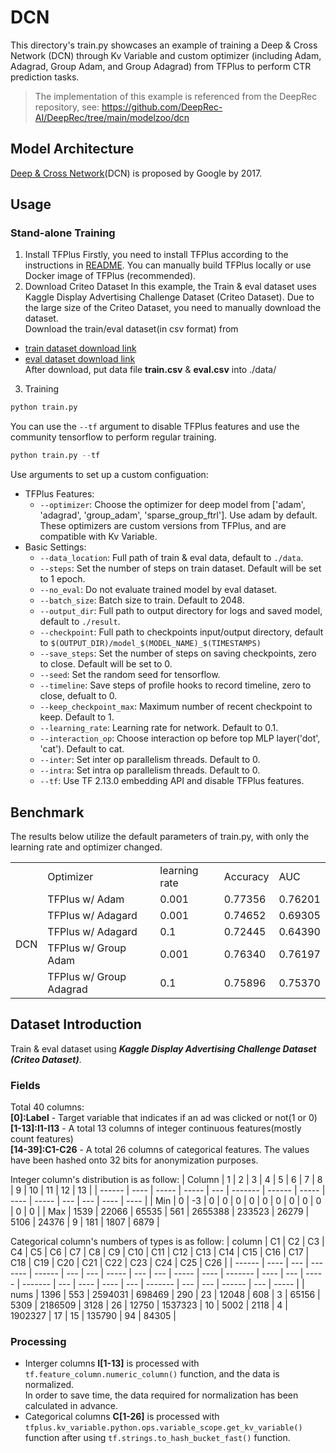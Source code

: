 # DCN
This directory's train.py showcases an example of training a Deep & Cross Network (DCN) through Kv Variable and custom optimizer (including Adam, Adagrad, Group Adam, and Group Adagrad) from TFPlus to perform CTR prediction tasks.
>The implementation of this example is referenced from the DeepRec repository, see: https://github.com/DeepRec-AI/DeepRec/tree/main/modelzoo/dcn
## Model Architecture
[Deep & Cross Network](https://arxiv.org/abs/1708.05123)(DCN) is proposed by Google by 2017.  
## Usage
### Stand-alone Training
1.  Install TFPlus
Firstly, you need to install TFPlus according to the instructions in [README](../../README.md). You can manually build TFPlus locally or use Docker image of TFPlus (recommended).
2.  Download Criteo Dataset
In this example, the Train & eval dataset uses Kaggle Display Advertising Challenge Dataset (Criteo Dataset). Due to the large size of the Criteo Dataset, you need to manually download the dataset.  
Download the train/eval dataset(in csv format) from
  - [train dataset download link](https://storage.googleapis.com/dataset-uploader/criteo-kaggle/large_version/train.csv) 
  - [eval dataset download link](https://storage.googleapis.com/dataset-uploader/criteo-kaggle/large_version/eval.csv)  
    After download, put data file **train.csv** & **eval.csv** into ./data/
3. Training
```python
python train.py
```
You can use the `--tf` argument to disable TFPlus features and use the community tensorflow to perform regular training.
```python
python train.py --tf
```  
Use arguments to set up a custom configuation:
  - TFPlus Features:
      - `--optimizer`: Choose the optimizer for deep model from ['adam', 'adagrad', 'group_adam', 'sparse_group_ftrl']. Use adam by default. These optimizers are custom versions from TFPlus, and are compatible with Kv Variable.
  - Basic Settings:
      - `--data_location`: Full path of train & eval data, default to `./data`.
      - `--steps`: Set the number of steps on train dataset. Default will be set to 1 epoch.
      - `--no_eval`: Do not evaluate trained model by eval dataset.
      - `--batch_size`: Batch size to train. Default to 2048.
      - `--output_dir`: Full path to output directory for logs and saved model, default to `./result`.
      - `--checkpoint`: Full path to checkpoints input/output directory, default to `$(OUTPUT_DIR)/model_$(MODEL_NAME)_$(TIMESTAMPS)`
      - `--save_steps`: Set the number of steps on saving checkpoints, zero to close. Default will be set to 0.
      - `--seed`: Set the random seed for tensorflow.
      - `--timeline`: Save steps of profile hooks to record timeline, zero to close, defualt to 0.
      - `--keep_checkpoint_max`: Maximum number of recent checkpoint to keep. Default to 1.
      - `--learning_rate`: Learning rate for network. Default to 0.1.
      - `--interaction_op`: Choose interaction op before top MLP layer('dot', 'cat'). Default to cat.
      - `--inter`: Set inter op parallelism threads. Default to 0.
      - `--intra`: Set intra op parallelism threads. Default to 0.
      - `--tf`: Use TF 2.13.0 embedding API and disable TFPlus features.

## Benchmark
The results below utilize the default parameters of train.py, with only the learning rate and optimizer changed.
<table>
    <tr>
        <td colspan="1"></td>
        <td>Optimizer</td>
        <td>learning rate</td>        
        <td>Accuracy</td>
        <td>AUC</td>
    </tr>
    <tr>
        <td rowspan="5">DCN</td>
        <td>TFPlus w/ Adam</td>
        <td>0.001</td>        
        <td>0.77356</td>
        <td>0.76201</td>
    </tr>
    <tr>
        <td>TFPlus w/ Adagard</td>
        <td>0.001</td>            
        <td>0.74652</td>
        <td>0.69305</td>
    </tr>
    <tr>
        <td>TFPlus w/ Adagard</td>
        <td>0.1</td>            
        <td>0.72445</td>
        <td>0.64390</td>
    </tr>
    <tr>
        <td>TFPlus w/ Group Adam</td>
        <td>0.001</td>             
        <td>0.76340</td>
        <td>0.76197</td>
    </tr>
    <tr>
        <td>TFPlus w/ Group Adagrad</td>
        <td>0.1</td>             
        <td>0.75896</td>
        <td>0.75370</td>
    </tr>
</table>

## Dataset Introduction
Train & eval dataset using ***Kaggle Display Advertising Challenge Dataset (Criteo Dataset)***.
### Fields
Total 40 columns:  
**[0]:Label** - Target variable that indicates if an ad was clicked or not(1 or 0)  
**[1-13]:I1-I13** - A total 13 columns of integer continuous features(mostly count features)  
**[14-39]:C1-C26** - A total 26 columns of categorical features. The values have been hashed onto 32 bits for anonymization purposes.

Integer column's distribution is as follow:
| Column | 1    | 2     | 3     | 4   | 5       | 6      | 7     | 8    | 9     | 10  | 11  | 12   | 13   |
| ------ | ---- | ----- | ----- | --- | ------- | ------ | ----- | ---- | ----- | --- | --- | ---- | ---- |
| Min    | 0    | -3    | 0     | 0   | 0       | 0      | 0     | 0    | 0     | 0   | 0   | 0    | 0    |
| Max    | 1539 | 22066 | 65535 | 561 | 2655388 | 233523 | 26279 | 5106 | 24376 | 9   | 181 | 1807 | 6879 |

Categorical column's numbers of types is as follow:
| column | C1   | C2  | C3      | C4     | C5  | C6  | C7    | C8  | C9  | C10   | C11  | C12     | C13  | C14 | C15   | C16     | C17 | C18  | C19  | C20 | C21     | C22 | C23 | C24    | C25 | C26   |
| ------ | ---- | --- | ------- | ------ | --- | --- | ----- | --- | --- | ----- | ---- | ------- | ---- | --- | ----- | ------- | --- | ---- | ---- | --- | ------- | --- | --- | ------ | --- | ----- |
| nums   | 1396 | 553 | 2594031 | 698469 | 290 | 23  | 12048 | 608 | 3   | 65156 | 5309 | 2186509 | 3128 | 26  | 12750 | 1537323 | 10  | 5002 | 2118 | 4   | 1902327 | 17  | 15  | 135790 | 94  | 84305 |

### Processing
- Interger columns **I[1-13]** is processed with `tf.feature_column.numeric_column()` function, and the data is normalized.  
    In order to save time, the data required for normalization has been calculated in advance.
- Categorical columns **C[1-26]** is processed with `tfplus.kv_variable.python.ops.variable_scope.get_kv_variable()` function after using `tf.strings.to_hash_bucket_fast()` function.